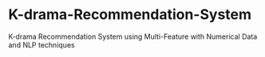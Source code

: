 # K-drama-Recommendation-System
K-drama Recommendation System using Multi-Feature with Numerical Data and NLP techniques
